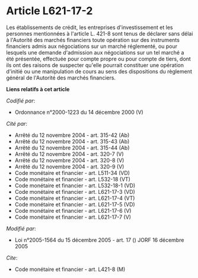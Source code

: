 # Article L621-17-2

Les établissements de crédit, les entreprises d'investissement et les personnes mentionnées à l'article L. 421-8 sont tenus
de déclarer sans délai à l'Autorité des marchés financiers toute opération sur des instruments financiers admis aux
négociations sur un marché réglementé, ou pour lesquels une demande d'admission aux négociations sur un tel marché a été
présentée, effectuée pour compte propre ou pour compte de tiers, dont ils ont des raisons de suspecter qu'elle pourrait
constituer une opération d'initié ou une manipulation de cours au sens des dispositions du règlement général de l'Autorité
des marchés financiers.

**Liens relatifs à cet article**

_Codifié par_:

  - Ordonnance n°2000-1223 du 14 décembre 2000 (V)

_Cité par_:

  - Arrêté du 12 novembre 2004 - art. 315-42 (Ab)
  - Arrêté du 12 novembre 2004 - art. 315-43 (Ab)
  - Arrêté du 12 novembre 2004 - art. 315-44 (Ab)
  - Arrêté du 12 novembre 2004 - art. 320-7 (V)
  - Arrêté du 12 novembre 2004 - art. 320-8 (V)
  - Arrêté du 12 novembre 2004 - art. 320-9 (V)
  - Code monétaire et financier - art. L511-34 (VD)
  - Code monétaire et financier - art. L532-18 (VT)
  - Code monétaire et financier - art. L532-18-1 (VD)
  - Code monétaire et financier - art. L621-17-3 (VD)
  - Code monétaire et financier - art. L621-17-4 (VT)
  - Code monétaire et financier - art. L621-17-5 (VD)
  - Code monétaire et financier - art. L621-17-6 (V)
  - Code monétaire et financier - art. L621-17-7 (V)

_Modifié par_:

  - Loi n°2005-1564 du 15 décembre 2005 - art. 17 () JORF 16 décembre 2005

_Cite_:

  - Code monétaire et financier - art. L421-8 (M)
